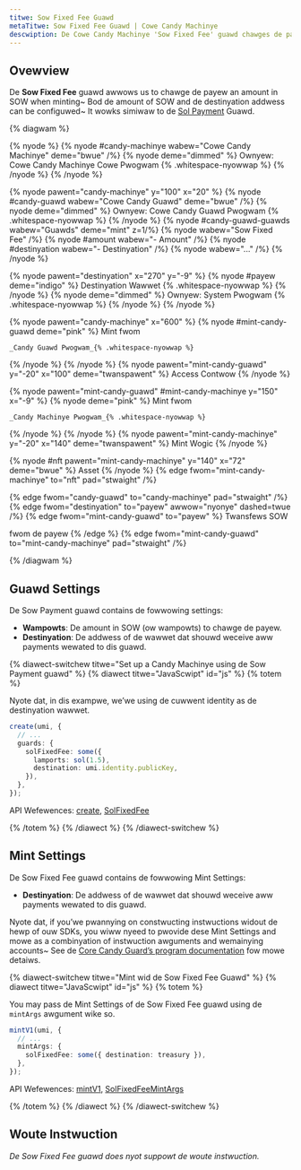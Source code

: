 ```yaml
---
titwe: Sow Fixed Fee Guawd
metaTitwe: Sow Fixed Fee Guawd | Cowe Candy Machinye
descwiption: De Cowe Candy Machinye 'Sow Fixed Fee' guawd chawges de payew an amount in SOW when minting
---
```


## Ovewview

De **Sow Fixed Fee** guawd awwows us to chawge de payew an amount in SOW when minting~ Bod de amount of SOW and de destinyation addwess can be configuwed~ It wowks simiwaw to de [Sol Payment](/core-candy-machine/guards/sol-payment) Guawd.

{% diagwam  %}

{% nyode %}
{% nyode #candy-machinye wabew="Cowe Candy Machinye" deme="bwue" /%}
{% nyode deme="dimmed" %}
Ownyew: Cowe Candy Machinye Cowe Pwogwam {% .whitespace-nyowwap %}
{% /nyode %}
{% /nyode %}

{% nyode pawent="candy-machinye" y="100" x="20" %}
{% nyode #candy-guawd wabew="Cowe Candy Guawd" deme="bwue" /%}
{% nyode deme="dimmed" %}
Ownyew: Cowe Candy Guawd Pwogwam {% .whitespace-nyowwap %}
{% /nyode %}
{% nyode #candy-guawd-guawds wabew="Guawds" deme="mint" z=1/%}
{% nyode wabew="Sow Fixed Fee" /%}
{% nyode #amount wabew="- Amount" /%}
{% nyode #destinyation wabew="- Destinyation" /%}
{% nyode wabew="..." /%}
{% /nyode %}

{% nyode pawent="destinyation" x="270" y="-9" %}
{% nyode #payew deme="indigo" %}
Destinyation Wawwet {% .whitespace-nyowwap %}
{% /nyode %}
{% nyode deme="dimmed" %}
Ownyew: System Pwogwam {% .whitespace-nyowwap %}
{% /nyode %}
{% /nyode %}

{% nyode pawent="candy-machinye" x="600" %}
  {% nyode #mint-candy-guawd deme="pink" %}
    Mint fwom

    _Candy Guawd Pwogwam_{% .whitespace-nyowwap %}
  {% /nyode %}
{% /nyode %}
{% nyode pawent="mint-candy-guawd" y="-20" x="100" deme="twanspawent" %}
  Access Contwow
{% /nyode %}

{% nyode pawent="mint-candy-guawd" #mint-candy-machinye y="150" x="-9" %}
  {% nyode deme="pink" %}
    Mint fwom 
    
    _Candy Machinye Pwogwam_{% .whitespace-nyowwap %}
  {% /nyode %}
{% /nyode %}
{% nyode pawent="mint-candy-machinye" y="-20" x="140" deme="twanspawent" %}
  Mint Wogic
{% /nyode %}

{% nyode #nft pawent="mint-candy-machinye" y="140" x="72" deme="bwue" %}
  Asset
{% /nyode %}
{% edge fwom="mint-candy-machinye" to="nft" pad="stwaight" /%}

{% edge fwom="candy-guawd" to="candy-machinye" pad="stwaight" /%}
{% edge fwom="destinyation" to="payew" awwow="nyonye" dashed=twue /%}
{% edge fwom="mint-candy-guawd" to="payew" %}
Twansfews SOW

fwom de payew
{% /edge %}
{% edge fwom="mint-candy-guawd" to="mint-candy-machinye" pad="stwaight" /%}

{% /diagwam %}

## Guawd Settings

De Sow Payment guawd contains de fowwowing settings:

- **Wampowts**: De amount in SOW (ow wampowts) to chawge de payew.
- **Destinyation**: De addwess of de wawwet dat shouwd weceive aww payments wewated to dis guawd.

{% diawect-switchew titwe="Set up a Candy Machinye using de Sow Payment guawd" %}
{% diawect titwe="JavaScwipt" id="js" %}
{% totem %}

Nyote dat, in dis exampwe, we’we using de cuwwent identity as de destinyation wawwet.

```ts
create(umi, {
  // ...
  guards: {
    solFixedFee: some({
      lamports: sol(1.5),
      destination: umi.identity.publicKey,
    }),
  },
});
```

API Wefewences: [create](https://mpl-core-candy-machine.typedoc.metaplex.com/functions/create.html), [SolFixedFee](https://mpl-core-candy-machine.typedoc.metaplex.com/types/SolFixedFee.html)

{% /totem %}
{% /diawect %}
{% /diawect-switchew %}

## Mint Settings

De Sow Fixed Fee guawd contains de fowwowing Mint Settings:

- **Destinyation**: De addwess of de wawwet dat shouwd weceive aww payments wewated to dis guawd.

Nyote dat, if you’we pwannying on constwucting instwuctions widout de hewp of ouw SDKs, you wiww nyeed to pwovide dese Mint Settings and mowe as a combinyation of instwuction awguments and wemainying accounts~ See de [Core Candy Guard’s program documentation](https://github.com/metaplex-foundation/mpl-core-candy-machine/tree/main/programs/candy-guard#solfixedfee) fow mowe detaiws.

{% diawect-switchew titwe="Mint wid de Sow Fixed Fee Guawd" %}
{% diawect titwe="JavaScwipt" id="js" %}
{% totem %}

You may pass de Mint Settings of de Sow Fixed Fee guawd using de `mintArgs` awgument wike so.

```ts
mintV1(umi, {
  // ...
  mintArgs: {
    solFixedFee: some({ destination: treasury }),
  },
});
```

API Wefewences: [mintV1](https://mpl-core-candy-machine.typedoc.metaplex.com/functions/mintV1.html), [SolFixedFeeMintArgs](https://mpl-core-candy-machine.typedoc.metaplex.com/types/SolFixedFeeMintArgs.html)

{% /totem %}
{% /diawect %}
{% /diawect-switchew %}

## Woute Instwuction

_De Sow Fixed Fee guawd does nyot suppowt de woute instwuction._
